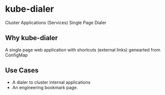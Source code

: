 # kube-dialer
Cluster Applications (Services) Single Page Dialer


## Why kube-dialer
A single page web application with shortcuts (external links) genearted from ConfigMap

## Use Cases
* A dialer to cluster internal applications
* An engineering bookmark page.
